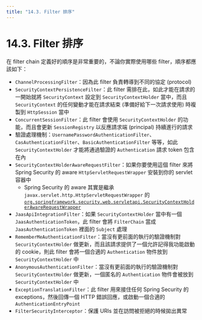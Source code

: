 ```yaml
---
title: "14.3. Filter 排序"
---
```


# 14.3. Filter 排序

在 filter chain 定義好的順序是非常重要的，不論你實際使用哪些 filter，順序都應該如下：

- `ChannelProcessingFilter`：因為此 filter 負責轉導到不同的協定 (protocol)
- `SecurityContextPersistenceFilter`：此 filter 需排在此，如此才能在請求的一開始就將 `SecurityContext` 設定到 `SecurityContextHolder` 當中，而且 `SecurityContext` 的任何變動才能在請求結束 (準備好給下一次請求使用) 時複製到 `HttpSession` 當中
- `ConcurrentSessionFilter`：此 filter 會使用 `SecurityContextHolder` 的功能，而且會更新 `SessionRegistry` 以反應請求端 (principal) 持續進行的請求
- 驗證處理機制：`UsernamePasswordAuthenticationFilter`、`CasAuthenticationFilter`、`BasicAuthenticationFilter` 等等，如此 `SecurityContextHolder` 才能將通過驗證的 `Authentication` 請求 token 包含在內
- `SecurityContextHolderAwareRequestFilter`：如果你要使用這個 filter 來將 Spring Security 的 aware `HttpServletRequestWrapper` 安裝到你的 servlet 容器中
    - Spring Security 的 aware 其實是繼承 `javax.servlet.http.HttpServletRequestWrapper` 的 [`org.springframework.security.web.servletapi.SecurityContextHolderAwareRequestWrapper`](https://docs.spring.io/spring-security/site/docs/current/api/org/springframework/security/web/servletapi/SecurityContextHolderAwareRequestWrapper.html)
- `JaasApiIntegrationFilter`：如果 `SecurityContextHolder` 當中有一個 `JaasAuthenticationToken`，此 filter 會將 `FilterChain` 當成 `JaasAuthenticationToken` 裡面的 `Subject` 處理
- `RememberMeAuthenticationFilter`：當沒有更前面的執行的驗證機制對 `SecurityContextHolder` 做更新，而且該請求提供了一個允許記得我功能啟動的 cookie，則此 filter 會將一個合適的 `Authentication` 物件放到 `SecurityContextHolder` 中
- `AnonymousAuthenticationFilter`：當沒有更前面的執行的驗證機制對 `SecurityContextHolder` 做更新，一個匿名的 `Authentication` 物件會被放到 `SecurityContextHolder` 中
- `ExceptionTranslationFilter`：此 filter 用來接住任何 Spring Security 的 exceptions，然後回傳一個 HTTP 錯誤回應，或啟動一個合適的 `AuthenticationEntryPoint`
- `FilterSecurityInterceptor`：保護 URIs 並在訪問被拒絕的時候拋出異常